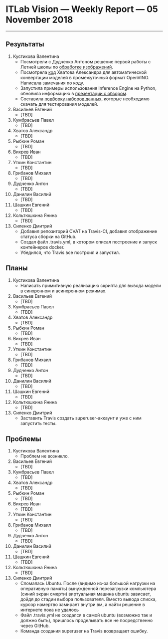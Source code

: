 # ITLab Vision — Weekly Report — 05 November 2018

----------------

## Результаты

  1. Кустикова Валентина
     - Посмотрели с Дудченко Антоном решение первой работы
       с Летней школы по [обработке изображений][opencv-labs-python].
     - Посмотрела [код][converter] Хватова Александра для автоматической
       конвертации моделей в промежуточный формат OpenVINO. Написала
       замечания по коду.
     - Запустила примеры использования Inference Engine на Python,
       обновила информацию в [презентации с обзором][openvino-overview].
     - Составила [подборку наборов данных][test-datasets], которые
       необходимо скачать для тестирования моделей.
  1. Васильев Евгений
     - [TBD]
  1. Кумбрасьев Павел
     - [TBD]
  1. Хватов Александр
     - [TBD]
  1. Рыбкин Роман
     - [TBD]
  1. Вихрев Иван
     - [TBD]
  1. Уткин Константин
     - [TBD]
  1. Грибанов Михаил
     - [TBD]
  1. Дудченко Антон
     - [TBD]
  1. Данилин Василий
     - [TBD]
  1. Шашкин Евгений
     - [TBD]
  1. Кольтюшкина Янина
     - [TBD]
  1. Силенко Дмитрий
     - Добавил репозиторий CVAT на Travis-CI, добавил отображение статуса сборки на GitHub.
     - Создал файл .travis.yml, в котором описал построение и запуск контейнеров docker.
     - Убедился, что Travis все построил и запустил.

## Планы

  1. Кустикова Валентина
     - Написать примитивную реализацию скрипта для вывода
       модели в синхронном и асинхронном режимах.
  1. Васильев Евгений
     - [TBD]
  1. Кумбрасьев Павел
     - [TBD]
  1. Хватов Александр
     - [TBD]
  1. Рыбкин Роман
     - [TBD]
  1. Вихрев Иван
     - [TBD]
  1. Уткин Константин
     - [TBD]
  1. Грибанов Михаил
     - [TBD]
  1. Дудченко Антон
     - [TBD]
  1. Данилин Василий
     - [TBD]
  1. Шашкин Евгений
     - [TBD]
  1. Кольтюшкина Янина
     - [TBD]
  1. Силенко Дмитрий
     - Заставить Travis создать superuser-аккаунт и уже с ним запустить тесты.
     

## Проблемы

  1. Кустикова Валентина
     - Проблем не возникло.
  1. Васильев Евгений
     - [TBD]
  1. Кумбрасьев Павел
     - [TBD]
  1. Хватов Александр
     - [TBD]
  1. Рыбкин Роман
     - [TBD]
  1. Вихрев Иван
     - [TBD]
  1. Уткин Константин
     - [TBD]
  1. Грибанов Михаил
     - [TBD]
  1. Дудченко Антон
     - [TBD]
  1. Данилин Василий
     - [TBD]
  1. Шашкин Евгений
     - [TBD]
  1. Кольтюшкина Янина
     - [TBD]
  1. Силенко Дмитрий
     - Сломалась Ubuntu. После (видимо из-за большой нагрузки на оперативную память)
       вынужденной перезагрузки компьютера (синий экран смерти) виртуальная машина
       ubuntu зависает, дойдя до стадии выбора пользователя. Вместо вывода списка, курсор
       намертво замирает внутри вм, а найти решение в интернете пока не удалось
     - Файл .travis.yml не создался в самой ubuntu (возможно так и должно быть),
       пришлось проделывать все не посредственно через GitHub.
     - Команда создания superuser на Travis возвращает ошибку.


<!-- LINKS -->
[test-datasets]: https://docs.google.com/spreadsheets/d/1EUf25F0w1_5PZLj4o44dlE3zWIXVSvOJZmVhS9RjIww/edit?usp=sharing
[opencv-labs-python]: https://github.com/IsinZ/OpenCV_labs
[converter]: https://github.com/KchnKchn/openvino-dl-benchmark/blob/work/src/converter.py
[openvino-overview]: https://drive.google.com/open?id=1CFc8yUkF6bAYRmoH3APqCzy000cMYtP8
